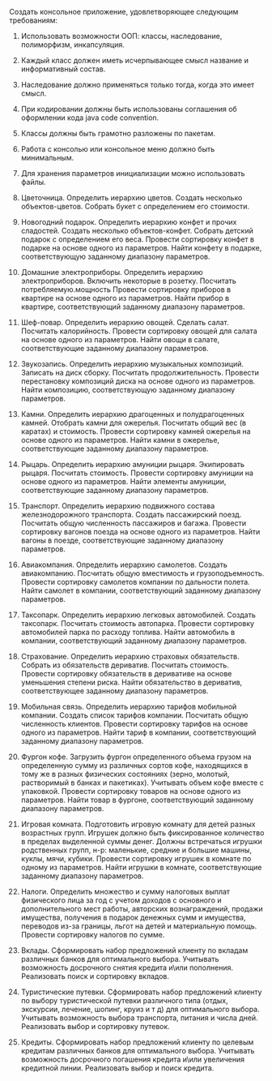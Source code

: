 Создать консольное приложение, удовлетворяющее следующим требованиям:

1.	Использовать возможности ООП: классы, наследование, полиморфизм, инкапсуляция.
2.	Каждый класс должен иметь исчерпывающее смысл название и информативный состав.
3.	Наследование должно применяться только тогда, когда это имеет смысл.
4.	При кодировании должны быть использованы соглашения об оформлении кода java code convention.
5.	Классы должны быть грамотно разложены по пакетам.
6.	Работа с консолью или консольное меню должно быть минимальным.
7.	Для хранения параметров инициализации можно использовать файлы.


1.	Цветочница. Определить иерархию цветов. Создать несколько объектов-цветов. Собрать букет с определением его стоимости. 
2.	Новогодний подарок. Определить иерархию конфет и прочих сладостей. Создать несколько объектов-конфет. Собрать детский подарок с определением его веса. Провести сортировку конфет в подарке на основе одного из параметров. Найти конфету в подарке, соответствующую заданному диапазону параметров.
3.	Домашние электроприборы. Определить иерархию электроприборов. Включить некоторые в розетку. Посчитать потребляемую.мощность Провести сортировку приборов в квартире на основе одного из параметров. Найти прибор в квартире, соответствующий заданному диапазону параметров.
4.	Шеф-повар. Определить иерархию овощей. Сделать салат. Посчитать калорийность. Провести сортировку овощей для салата на основе одного из параметров. Найти овощи в салате, соответствующие заданному диапазону параметров.
5.	Звукозапись. Определить иерархию музыкальных композиций. Записать на диск сборку. Посчитать продолжительность. Провести перестановку композиций диска на основе одного из параметров. Найти композицию, соответствующую заданному диапазону параметров.
6.	Камни. Определить иерархию драгоценных и полудрагоценных камней. Отобрать камни для ожерелья. Посчитать общий вес (в каратах) и стоимость. Провести сортировку камней ожерелья на основе одного из параметров. Найти камни в ожерелье, соответствующие заданному диапазону параметров.
7.	Рыцарь. Определить иерархию амуниции рыцаря. Экипировать рыцаря. Посчитать стоимость. Провести сортировку амуниции на основе одного из параметров. Найти элементы амуниции, соответствующие заданному диапазону параметров.
8.	Транспорт. Определить иерархию подвижного состава железнодорожного транспорта. Создать пассажирский поезд. Посчитать общую численность пассажиров и багажа. Провести сортировку вагонов поезда на основе одного из параметров. Найти вагоны в поезде, соответствующие заданному диапазону параметров.
9.	Авиакомпания. Определить иерархию самолетов. Создать авиакомпанию. Посчитать общую вместимость и грузоподъемность. Провести сортировку самолетов компании по дальности полета. Найти самолет в компании, соответствующий заданному диапазону параметров.
10.	Таксопарк. Определить иерархию легковых автомобилей. Создать таксопарк. Посчитать стоимость автопарка. Провести сортировку автомобилей парка по расходу топлива. Найти автомобиль в компании, соответствующий заданному диапазону параметров.
11.	Страхование. Определить иерархию страховых обязательств. Собрать из обязательств дериватив. Посчитать стоимость. Провести сортировку обязательств в деривативе на основе уменьшения степени риска. Найти обязательство в дериватив, соответствующее заданному диапазону параметров.
12.	 Мобильная связь. Определить иерархию тарифов мобильной компании. Создать список тарифов компании. Посчитать общую численность клиентов. Провести сортировку тарифов на основе одного из параметров. Найти тариф в компании, соответствующий заданному диапазону параметров.
13.	Фургон кофе. Загрузить фургон определенного объема грузом на определенную сумму из различных сортов кофе, находящихся в тому же в разных физических состояниях (зерно, молотый, растворимый в банках и пакетиках). Учитывать объем кофе вместе с упаковкой. Провести сортировку товаров на основе одного из параметров. Найти товар в фургоне, соответствующий заданному диапазону параметров.
14.	Игровая комната. Подготовить игровую комнату для детей разных возрастных групп. Игрушек должно быть фиксированное количество в пределах выделенной суммы денег. Должны встречаться игрушки родственных групп, н-р: маленькие, средние и большие машины, куклы, мячи, кубики. Провести сортировку игрушек в  комнате по одному из параметров. Найти игрушки в комнате, соответствующие заданному диапазону параметров.
15.	Налоги. Определить множество и сумму налоговых выплат физического лица за год с учетом доходов с основного и дополнительного мест работы, авторских вознаграждений, продажи имущества, получения в подарок денежных сумм и имущества, переводов из-за границы, льгот на детей и материальную помощь. Провести сортировку налогов по сумме.
16.	 Вклады. Сформировать набор предложений клиенту по вкладам различных банков для оптимального выбора. Учитывать возможность досрочного снятия кредита и\или пополнения. Реализовать поиск и сортировку вкладов.
17.	Туристические путевки. Сформировать набор предложений клиенту по выбору туристической путевки различного типа (отдых, экскурсии, лечение, шопинг, круиз и т д) для оптимального выбора. Учитывать возможность выбора транспорта, питания и числа дней. Реализовать выбор и сортировку путевок.
18.	Кредиты. Сформировать набор предложений клиенту по целевым кредитам различных банков для оптимального выбора. Учитывать возможность досрочного погашения кредита и\или увеличения кредитной линии. Реализовать выбор и поиск кредита.

